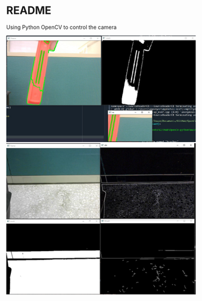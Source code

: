 # README
Using Python  OpenCV to control the camera


![Figure_1.jpg](/resources/Figure_1.jpg)
![Figure_2.jpg](/resources/Figure_2.jpg)
